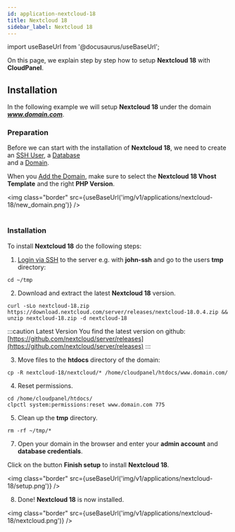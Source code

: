 ```yaml
---
id: application-nextcloud-18
title: Nextcloud 18
sidebar_label: Nextcloud 18
---
```


import useBaseUrl from '@docusaurus/useBaseUrl';

On this page, we explain step by step how to setup **Nextcloud 18** with **CloudPanel**.

## Installation

In the following example we will setup **Nextcloud 18** under the domain ***www.domain.com***.

### Preparation

Before we can start with the installation of **Nextcloud 18**, we need to create an [SSH User](users#adding-a-user), a [Database](databases#adding-a-database) <br />
and a [Domain](domains#adding-a-domain).

When you [Add the Domain](domains#adding-a-domain), make sure to select the **Nextcloud 18 Vhost Template** and the right **PHP Version**.

<img class="border" src={useBaseUrl('img/v1/applications/nextcloud-18/new_domain.png')} /> <br /><br />

### Installation

To install **Nextcloud 18** do the following steps:

1. [Login via SSH](users#ssh-login) to the server e.g. with **john-ssh** and go to the users **tmp** directory:

```
cd ~/tmp
```

2. Download and extract the latest **Nextcloud 18** version.

```
curl -sLo nextcloud-18.zip https://download.nextcloud.com/server/releases/nextcloud-18.0.4.zip && unzip nextcloud-18.zip -d nextcloud-18
```

:::caution Latest Version
You find the latest version on github: [https://github.com/nextcloud/server/releases](https://github.com/nextcloud/server/releases)
:::

3. Move files to the **htdocs** directory of the domain:

```
cp -R nextcloud-18/nextcloud/* /home/cloudpanel/htdocs/www.domain.com/
```

4. Reset permissions.

```
cd /home/cloudpanel/htdocs/
clpctl system:permissions:reset www.domain.com 775
```

5. Clean up the **tmp** directory.

```
rm -rf ~/tmp/*
```

7. Open your domain in the browser and enter your **admin account** and **database credentials**.

Click on the button **Finish setup** to install **Nextcloud 18**.

<img class="border" src={useBaseUrl('img/v1/applications/nextcloud-18/setup.png')} />

8. Done! **Nextcloud 18** is now installed.

<img class="border" src={useBaseUrl('img/v1/applications/nextcloud-18/nextcloud.png')} />



